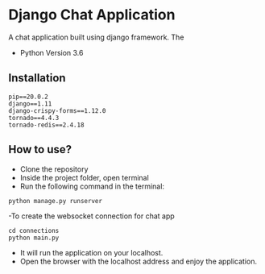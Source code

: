 
# Django Chat Application

A chat application built using django framework. The 

- Python Version 3.6

## Installation

```
pip==20.0.2
django==1.11
django-crispy-forms==1.12.0
tornado==4.4.3
tornado-redis==2.4.18
```

## How to use?

- Clone the repository
- Inside the project folder, open terminal
- Run the following command in the terminal:
```
python manage.py runserver
```
-To create the websocket connection for chat app 
```
cd connections
python main.py
```
- It will run the application on your localhost.
- Open the browser with the localhost address and enjoy the application.
